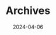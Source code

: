 ---
title: "Archives"
date: 2024-04-06
layout: "archives"
slug: "archives"
menu:
    main:
        weight: 2
        params: 
            icon: archives
---